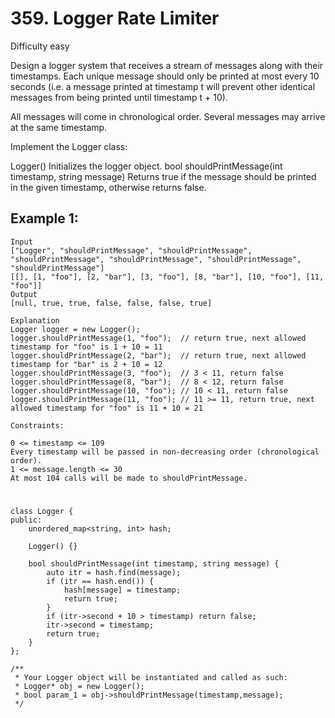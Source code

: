 # 359. Logger Rate Limiter
Difficulty easy

Design a logger system that receives a stream of messages along with their timestamps. Each unique message should only be printed at most every 10 seconds (i.e. a message printed at timestamp t will prevent other identical messages from being printed until timestamp t + 10).

All messages will come in chronological order. Several messages may arrive at the same timestamp.

Implement the Logger class:

Logger() Initializes the logger object.
bool shouldPrintMessage(int timestamp, string message) Returns true if the message should be printed in the given timestamp, otherwise returns false.
 

## Example 1:
```
Input
["Logger", "shouldPrintMessage", "shouldPrintMessage", "shouldPrintMessage", "shouldPrintMessage", "shouldPrintMessage", "shouldPrintMessage"]
[[], [1, "foo"], [2, "bar"], [3, "foo"], [8, "bar"], [10, "foo"], [11, "foo"]]
Output
[null, true, true, false, false, false, true]

Explanation
Logger logger = new Logger();
logger.shouldPrintMessage(1, "foo");  // return true, next allowed timestamp for "foo" is 1 + 10 = 11
logger.shouldPrintMessage(2, "bar");  // return true, next allowed timestamp for "bar" is 2 + 10 = 12
logger.shouldPrintMessage(3, "foo");  // 3 < 11, return false
logger.shouldPrintMessage(8, "bar");  // 8 < 12, return false
logger.shouldPrintMessage(10, "foo"); // 10 < 11, return false
logger.shouldPrintMessage(11, "foo"); // 11 >= 11, return true, next allowed timestamp for "foo" is 11 + 10 = 21
```


```
Constraints:

0 <= timestamp <= 109
Every timestamp will be passed in non-decreasing order (chronological order).
1 <= message.length <= 30
At most 104 calls will be made to shouldPrintMessage.
```


#
```
class Logger {
public:
    unordered_map<string, int> hash;

    Logger() {}
    
    bool shouldPrintMessage(int timestamp, string message) {
        auto itr = hash.find(message);
        if (itr == hash.end()) {
            hash[message] = timestamp;
            return true;
        }
        if (itr->second + 10 > timestamp) return false;
        itr->second = timestamp;
        return true;
    }
};

/**
 * Your Logger object will be instantiated and called as such:
 * Logger* obj = new Logger();
 * bool param_1 = obj->shouldPrintMessage(timestamp,message);
 */
```